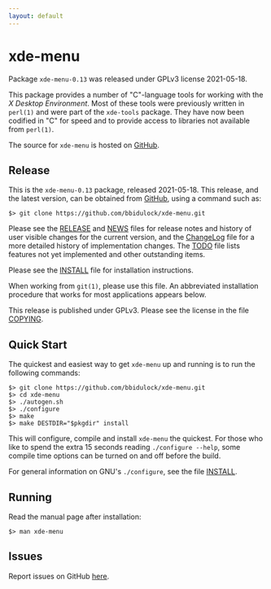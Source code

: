 ```yaml
---
layout: default
---
```

[xde-menu -- read me first file.  2021-05-18]: #

xde-menu
===============

Package `xde-menu-0.13` was released under GPLv3 license
2021-05-18.

This package provides a number of "C"-language tools for working with
the _X Desktop Environment_.  Most of these tools were previously
written in `perl(1)` and were part of the `xde-tools` package.  They
have now been codified in "C" for speed and to provide access to
libraries not available from `perl(1)`.

The source for `xde-menu` is hosted on [GitHub][1].


Release
-------

This is the `xde-menu-0.13` package, released 2021-05-18.
This release, and the latest version, can be obtained from [GitHub][1],
using a command such as:

    $> git clone https://github.com/bbidulock/xde-menu.git

Please see the [RELEASE][3] and [NEWS][4] files for release notes and
history of user visible changes for the current version, and the
[ChangeLog][5] file for a more detailed history of implementation
changes.  The [TODO][6] file lists features not yet implemented and
other outstanding items.

Please see the [INSTALL][8] file for installation instructions.

When working from `git(1)`, please use this file.  An abbreviated
installation procedure that works for most applications appears below.

This release is published under GPLv3.  Please see the license in the
file [COPYING][10].


Quick Start
-----------

The quickest and easiest way to get `xde-menu` up and
running is to run the following commands:

    $> git clone https://github.com/bbidulock/xde-menu.git
    $> cd xde-menu
    $> ./autogen.sh
    $> ./configure
    $> make
    $> make DESTDIR="$pkgdir" install

This will configure, compile and install `xde-menu` the
quickest.  For those who like to spend the extra 15 seconds reading
`./configure --help`, some compile time options can be turned on and off
before the build.

For general information on GNU's `./configure`, see the file
[INSTALL][8].


Running
-------

Read the manual page after installation:

    $> man xde-menu


Issues
------

Report issues on GitHub [here][2].



[1]: https://github.com/bbidulock/xde-menu
[2]: https://github.com/bbidulock/xde-menu/issues
[3]: https://github.com/bbidulock/xde-menu/blob/0.13/RELEASE
[4]: https://github.com/bbidulock/xde-menu/blob/0.13/NEWS
[5]: https://github.com/bbidulock/xde-menu/blob/0.13/ChangeLog
[6]: https://github.com/bbidulock/xde-menu/blob/0.13/TODO
[7]: https://github.com/bbidulock/xde-menu/blob/0.13/COMPLIANCE
[8]: https://github.com/bbidulock/xde-menu/blob/0.13/INSTALL
[9]: https://github.com/bbidulock/xde-menu/blob/0.13/LICENSE
[10]: https://github.com/bbidulock/xde-menu/blob/0.13/COPYING

[ vim: set ft=markdown sw=4 tw=72 nocin nosi fo+=tcqlorn spell: ]: #
